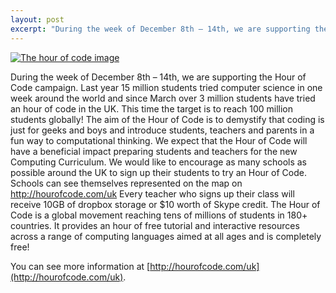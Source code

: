```yaml
---
layout: post
excerpt: "During the week of December 8th – 14th, we are supporting the Hour of Code campaign.  "
---
```

<a href="http://hourofcode.com/uk"><img title="hour of code image for blog" src="http://theblog.is/lac/files/2014/11/hour-of-code-image-for-blog-300x90.png" alt="The hour of code image"></a>

During the week of December 8th – 14th, we are supporting the Hour of Code campaign.
Last year 15 million students tried computer science in one week around the world and since March over 3 million students have tried an hour of code in the UK.
This time the target is to reach 100 million students globally!
The aim of the Hour of Code is to demystify that coding is just for geeks and boys and introduce students, teachers and parents in a fun way to computational thinking. We expect that the Hour of Code will have a beneficial impact preparing students and teachers for the new Computing Curriculum.
We would like to encourage as many schools as possible around the UK to sign up their students to try an Hour of Code.
Schools can see themselves represented on the map on http://hourofcode.com/uk
Every teacher who signs up their class will receive 10GB of dropbox storage or $10 worth of Skype credit.
The Hour of Code is a global movement reaching tens of millions of students in 180+ countries. It provides an hour of free tutorial and interactive resources across a range of computing languages aimed at all ages and is completely free!

You can see more information at [http://hourofcode.com/uk](http://hourofcode.com/uk).

